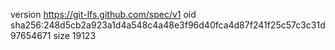 version https://git-lfs.github.com/spec/v1
oid sha256:248d5cb2a923a1d4a548c4a48e3f96d40fca4d87f241f25c57c3c31d97654671
size 19123
